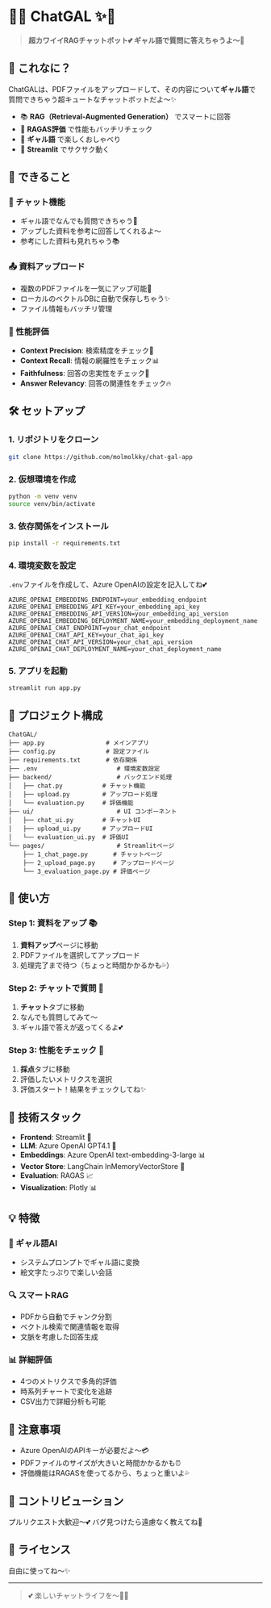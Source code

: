 # 🎀✨ ChatGAL ✨🎀

> **超カワイイRAGチャットボット💕 ギャル語で質問に答えちゃうよ〜🦄**

## 💎 これなに？

ChatGALは、PDFファイルをアップロードして、その内容について**ギャル語**で質問できちゃう超キュートなチャットボットだよ〜✨

- 📚 **RAG（Retrieval-Augmented Generation）** でスマートに回答
- 🎯 **RAGAS評価** で性能もバッチリチェック
- 💅 **ギャル語** で楽しくおしゃべり
- 🌈 **Streamlit** でサクサク動く

## 🚀 できること

### 💬 チャット機能

- ギャル語でなんでも質問できちゃう💖
- アップした資料を参考に回答してくれるよ〜
- 参考にした資料も見れちゃう📚

### 📤 資料アップロード

- 複数のPDFファイルを一気にアップ可能💪
- ローカルのベクトルDBに自動で保存しちゃう✨
- ファイル情報もバッチリ管理

### 💯 性能評価

- **Context Precision**: 検索精度をチェック🎯
- **Context Recall**: 情報の網羅性をチェック📊  
- **Faithfulness**: 回答の忠実性をチェック💎
- **Answer Relevancy**: 回答の関連性をチェック🔥

## 🛠️ セットアップ

### 1. リポジトリをクローン

```bash
git clone https://github.com/molmolkky/chat-gal-app
```

### 2. 仮想環境を作成

```bash
python -m venv venv
source venv/bin/activate
```

### 3. 依存関係をインストール

```bash
pip install -r requirements.txt
```

### 4. 環境変数を設定

`.env`ファイルを作成して、Azure OpenAIの設定を記入してね💕

```env
AZURE_OPENAI_EMBEDDING_ENDPOINT=your_embedding_endpoint
AZURE_OPENAI_EMBEDDING_API_KEY=your_embedding_api_key
AZURE_OPENAI_EMBEDDING_API_VERSION=your_embedding_api_version
AZURE_OPENAI_EMBEDDING_DEPLOYMENT_NAME=your_embedding_deployment_name
AZURE_OPENAI_CHAT_ENDPOINT=your_chat_endpoint
AZURE_OPENAI_CHAT_API_KEY=your_chat_api_key
AZURE_OPENAI_CHAT_API_VERSION=your_chat_api_version
AZURE_OPENAI_CHAT_DEPLOYMENT_NAME=your_chat_deployment_name
```

### 5. アプリを起動

```bash
streamlit run app.py
```

## 📁 プロジェクト構成

```tree
ChatGAL/
├── app.py                 # メインアプリ
├── config.py              # 設定ファイル
├── requirements.txt       # 依存関係
├── .env                      # 環境変数設定
├── backend/                  # バックエンド処理
│   ├── chat.py           # チャット機能
│   ├── upload.py         # アップロード処理
│   └── evaluation.py     # 評価機能
├── ui/                       # UI コンポーネント
│   ├── chat_ui.py        # チャットUI
│   ├── upload_ui.py      # アップロードUI
│   └── evaluation_ui.py  # 評価UI
└── pages/                    # Streamlitページ
    ├── 1_chat_page.py       # チャットページ
    ├── 2_upload_page.py     # アップロードページ
    └── 3_evaluation_page.py # 評価ページ
```

## 🎯 使い方

### Step 1: 資料をアップ 📚

1. **資料アップ**ページに移動
2. PDFファイルを選択してアップロード
3. 処理完了まで待つ（ちょっと時間かかるかも💦）

### Step 2: チャットで質問 💬

1. **チャット**タブに移動
2. なんでも質問してみて〜
3. ギャル語で答えが返ってくるよ💕

### Step 3: 性能をチェック 💯

1. **採点**タブに移動
2. 評価したいメトリクスを選択
3. 評価スタート！結果をチェックしてね✨

## 🔧 技術スタック

- **Frontend**: Streamlit 🌟
- **LLM**: Azure OpenAI GPT4.1 🧠
- **Embeddings**: Azure OpenAI text-embedding-3-large 📊
- **Vector Store**: LangChain InMemoryVectorStore 💾
- **Evaluation**: RAGAS 📈
- **Visualization**: Plotly 📊

## 💡 特徴

### 🎀 ギャル語AI

- システムプロンプトでギャル語に変換
- 絵文字たっぷりで楽しい会話

### 🔍 スマートRAG

- PDFから自動でチャンク分割
- ベクトル検索で関連情報を取得
- 文脈を考慮した回答生成

### 📊 詳細評価

- 4つのメトリクスで多角的評価
- 時系列チャートで変化を追跡
- CSV出力で詳細分析も可能

## 🚨 注意事項

- Azure OpenAIのAPIキーが必要だよ〜💳
- PDFファイルのサイズが大きいと時間かかるかも⏰
- 評価機能はRAGASを使ってるから、ちょっと重いよ💦

## 🤝 コントリビューション

プルリクエスト大歓迎〜💕
バグ見つけたら遠慮なく教えてね🐛

## 📄 ライセンス

自由に使ってね〜✨

---

> 💕 楽しいチャットライフを〜🦄✨
